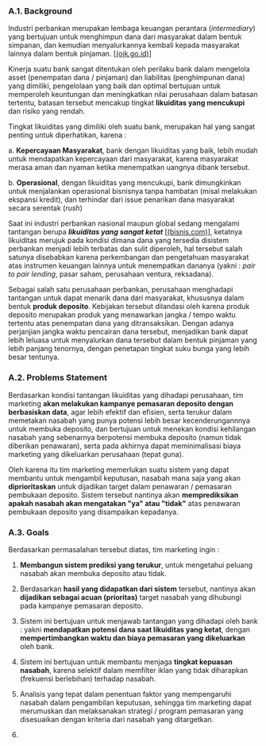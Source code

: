 ### **A.1. Background**

Industri perbankan merupakan lembaga keuangan perantara (*intermediary*) yang bertujuan untuk menghimpun dana dari masyarakat dalam bentuk simpanan, dan kemudian menyalurkannya kembali kepada masyarakat lainnya dalam bentuk pinjaman. [[(ojk.go.id)](https://ojk.go.id/id/kanal/perbankan/ikhtisar-perbankan/Pages/Lembaga-Perbankan.aspx)]

Kinerja suatu bank sangat ditentukan oleh perilaku bank dalam mengelola asset (penempatan dana / pinjaman) dan liabilitas (penghimpunan dana) yang dimiliki, pengelolaan yang baik dan optimal bertujuan untuk memperoleh keuntungan dan meningkatkan nilai perusahaan dalam batasan tertentu, batasan tersebut mencakup tingkat **likuiditas yang mencukupi** dan risiko yang rendah.

Tingkat likuiditas yang dimiliki oleh suatu bank, merupakan hal yang sangat penting untuk diperhatikan, karena :

a. **Kepercayaan Masyarakat**, bank dengan likuiditas yang baik, lebih mudah untuk mendapatkan kepercayaan dari masyarakat, karena masyarakat merasa aman dan nyaman ketika menempatkan uangnya dibank tersebut.

b. **Operasional**, dengan likuiditas yang mencukupi, bank dimungkinkan untuk menjalankan operasional bisnisnya tanpa hambatan (misal melakukan ekspansi kredit), dan terhindar dari issue penarikan dana masyarakat secara serentak (*rush*)

Saat ini industri perbankan nasional maupun global sedang mengalami tantangan berupa ***likuiditas yang sangat ketat*** [[(bisnis.com)](https://finansial.bisnis.com/read/20240201/90/1737312/opini-strategi-menjaga-likuiditas-perbankan)], ketatnya likuiditas merujuk pada kondisi dimana dana yang tersedia disistem perbankan menjadi lebih terbatas dan sulit diperoleh, hal tersebut salah satunya disebabkan karena perkembangan dan pengetahuan masyarakat atas instrumen keuangan lainnya untuk menempatkan dananya (yakni : *pair to pair lending*, pasar saham, perusahaan ventura, reksadana).

Sebagai salah satu perusahaan perbankan, perusahaan menghadapi tantangan untuk dapat menarik dana dari masyarakat, khususnya dalam bentuk **produk deposito**. Kebijakan tersebut dilandasi oleh karena produk deposito merupakan produk yang menawarkan jangka / tempo waktu tertentu atas penempatan dana yang ditransaksikan. Dengan adanya perjanjian jangka waktu pencairan dana tersebut, menjadikan bank dapat lebih leluasa untuk menyalurkan dana tersebut dalam bentuk pinjaman yang lebih panjang tenornya, dengan penetapan tingkat suku bunga yang lebih besar tentunya.

### **A.2. Problems Statement**

Berdasarkan kondisi tantangan likuiditas yang dihadapi perusahaan, tim marketing **akan melakukan kampanye pemasaran deposito dengan berbasiskan data**, agar lebih efektif dan efisien, serta terukur dalam memetakan nasabah yang punya potensi lebih besar kecenderungannnya untuk membuka deposito, dan bertujuan untuk menekan kondisi kehilangan nasabah yang sebenarnya berpotensi membuka deposito (namun tidak diberikan penawaran), serta pada akhirnya dapat meminimalisasi biaya marketing yang dikeluarkan perusahaan (tepat guna).

Oleh karena itu tim marketing memerlukan suatu sistem yang dapat membantu untuk mengambil keputusan, nasabah mana saja yang akan **diprioritaskan** untuk dijadikan target dalam penawaran / pemasaran pembukaan deposito. Sistem tersebut nantinya akan **memprediksikan apakah nasabah akan mengatakan "ya" atau "tidak"** atas penawaran pembukaan deposito yang disampaikan kepadanya.

### **A.3. Goals**

Berdasarkan permasalahan tersebut diatas, tim marketing ingin :

1. **Membangun sistem prediksi yang terukur**, untuk mengetahui peluang nasabah akan membuka deposito atau tidak.

2. Berdasarkan **hasil yang didapatkan dari sistem** tersebut, nantinya akan **dijadikan sebagai acuan (prioritas)** target nasabah yang dihubungi pada kampanye pemasaran deposito.

3. Sistem ini bertujuan untuk menjawab tantangan yang dihadapi oleh bank : yakni **mendapatkan potensi dana saat likuiditas yang ketat**, dengan **mempertimbangkan waktu dan biaya pemasaran yang dikeluarkan** oleh bank.

4. Sistem ini bertujuan untuk membantu menjaga **tingkat kepuasan nasabah**, karena selektif dalam memfilter iklan yang tidak diharapkan (frekuensi berlebihan) terhadap nasabah.

5. Analisis yang tepat dalam penentuan faktor yang mempengaruhi nasabah dalam pengambilan keputusan, sehingga tim marketing dapat merumuskan dan melaksanakan strategi / program pemasaran yang disesuaikan dengan kriteria dari nasabah yang ditargetkan.

6. 
